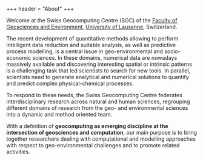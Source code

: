 +++
header = "About"
+++


Welcome at the Swiss Geocomputing Centre (SGC) of the [Faculty of Geosciences and Environment](https://www.unil.ch/gse/fr/home/menuinst/faculte/english/studies-at-fgse.html), [University of Lausanne](https://www.unil.ch/index.html), Switzerland.

The recent development of quantitative methods allowing to perform intelligent data reduction and suitable analysis, as well as predictive process modelling, is a central issue in geo-environmental and socio-economic sciences. In these domains, numerical data are nowadays massively available and discovering interesting spatial or intrinsic patterns is a challenging task that led scientists to search for new tools. In parallel, scientists need to generate analytical and numerical solutions to quantify and predict complex physical-chemical processes.

To respond to these needs, the Swiss Geocomputing Centre federates interdisciplinary research across natural and human sciences, regrouping different domains of research from the geo- and environmental sciences into a dynamic and method oriented team.

With a definition of **geocomputing as emerging discipline at the intersection of geosciences and computation**, our main purpose is to bring together researchers dealing with computational and modelling approaches with respect to geo-environmental challenges and to promote related activities.
